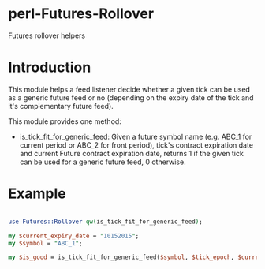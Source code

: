 # perl-Futures-Rollover

Futures rollover helpers

# Introduction

This module helps a feed listener decide whether a given tick can be used as a generic future feed or no (depending on the expiry date of the tick and it's complementary future feed).

This module provides one method:

* is_tick_fit_for_generic_feed: Given a future symbol name (e.g. ABC_1 for current period or ABC_2 for front period), tick's contract expiration date and current Future contract expiration date, returns 1 if 
the given tick can be used for a generic future feed, 0 otherwise.

# Example

```perl

use Futures::Rollover qw(is_tick_fit_for_generic_feed);

my $current_expiry_date = "10152015";
my $symbol = "ABC_1";

my $is_good = is_tick_fit_for_generic_feed($symbol, $tick_epoch, $current_expiry_date);

```

